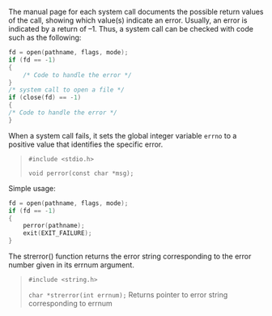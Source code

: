 The manual page for each system call documents the possible return values of the
call, showing which value(s) indicate an error. Usually, an error is indicated by a
return of –1. Thus, a system call can be checked with code such as the following:

```c
fd = open(pathname, flags, mode);
if (fd == -1)
{
	/* Code to handle the error */
}
/* system call to open a file */
if (close(fd) == -1)
{
/* Code to handle the error */
}
```

When a system call fails, it sets the global integer variable `errno` to a positive value
that identifies the specific error.

> `#include <stdio.h>`
> 
> `void perror(const char *msg);`

Simple usage:

```c
fd = open(pathname, flags, mode);
if (fd == -1)
{
	perror(pathname);
	exit(EXIT_FAILURE);
}
```

The strerror() function returns the error string corresponding to the error number
given in its errnum argument.

> `#include <string.h>`
>
> `char *strerror(int errnum);`
> Returns pointer to error string corresponding to errnum

